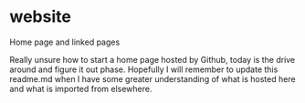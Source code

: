 # website
Home page and linked pages

Really unsure how to start a home page hosted by Github, today is the drive around and figure it out phase. Hopefully I will remember to update this readme.md when I have some greater understanding of what is hosted here and what is imported from elsewhere. 
